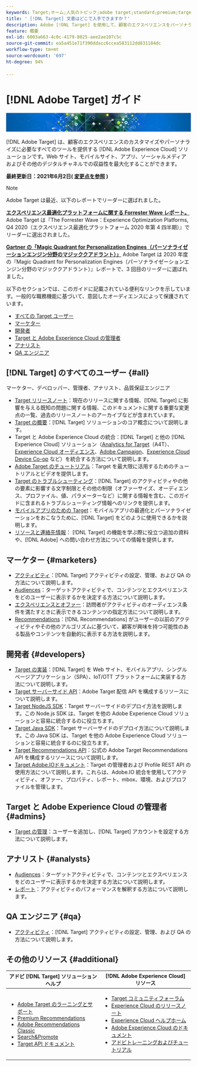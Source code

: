 ```yaml
---
keywords: Target;ホーム;人気のトピック;adobe target;standard;premium;target ドキュメント;adobe target ドキュメント
title: ' [!DNL Target] 文書はどこで入手できますか？'
description: Adobe [!DNL Target] を使用して、顧客のエクスペリエンスをパーソナライズし、Webサイト、モバイルサイト、アプリ、その他のデジタルチャネルの売上高を最大化する方法を説明します。
feature: 概要
exl-id: 6003a663-4c0c-4179-8025-aee2ae107c5c
source-git-commit: ea5a451e71f390ddacc6ccea583112dd831184dc
workflow-type: tm+mt
source-wordcount: '697'
ht-degree: 94%

---
```


# [!DNL Adobe Target] ガイド

![バナー](assets/target-home-banner-simple.png)

[!DNL Adobe Target] は、顧客のエクスペリエンスのカスタマイズやパーソナライズに必要なすべてのツールを提供する [!DNL Adobe Experience Cloud] ソリューションです。Web サイト、モバイルサイト、アプリ、ソーシャルメディアおよびその他のデジタルチャネルでの収益性を最大化することができます。

**最終更新日：2021年6月2日( [変更点を参照](r-release-notes/doc-change.md) )**

>[!NOTE]
>
>Adobe Target は最近、以下のレポートでリーダーに選ばれました。
>
>**[エクスペリエンス最適化プラットフォームに関する Forrester Wave レポート。](https://blog.adobe.com/en/2020/11/24/adobe-named-leader-in-forrester-wave-report-experience-optimization-platforms.html)** Adobe Target は『The Forrester Wave：Experience Optimization Platforms, Q4 2020（エクスペリエンス最適化プラットフォーム 2020 年第 4 四半期）』でリーダーに選出されました。
>
>**[Gartner の「Magic Quadrant for Personalization Engines（パーソナライゼーションエンジン分野のマジッククアドラント）」](https://theblog.adobe.com/adobe-again-named-leader-in-gartner-magic-quadrant-for-personalization-engines/)** Adobe Target は 2020 年度の『Magic Quadrant for Personalization Engines（パーソナライゼーションエンジン分野のマジッククアドラント）』レポートで、3 回目のリーダーに選ばれました。

以下のセクションでは、このガイドに記載されている便利なリンクを示しています。一般的な職務機能に基づいて、意図したオーディエンスによって保護されています。

- [すべての Target ユーザー](#all)
- [マーケター](#marketers)
- [開発者](#developers)
- [Target と Adobe Experience Cloud の管理者](#admins)
- [アナリスト](#analysts)
- [QA エンジニア](#qa)

## [!DNL Target] のすべてのユーザー  {#all}

マーケター、デベロッパー、管理者、アナリスト、品質保証エンジニア

- [Target リリースノート](r-release-notes/release-notes.md)：現在のリリースに関する情報、[!DNL Target] に影響を与える既知の問題に関する情報、このドキュメントに関する重要な変更点の一覧、過去のリリースノートのアーカイブなどが含まれています。
- [Target の概要](c-intro/intro.md)：[!DNL Target] ソリューションのコア概念について説明します。
- Target と Adobe Experience Cloud の統合：[!DNL Target] と他の [!DNL Experience Cloud] ソリューション（[Analytics for Target](/help/c-integrating-target-with-mac/a4t/a4t.md)（A4T）、[Experience Cloud オーディエンス](/help/c-integrating-target-with-mac/mmp.md)、[Adobe Campaign](/help/c-integrating-target-with-mac/campaign-and-target.md)、[Experience Cloud Device Co-op](/help/c-integrating-target-with-mac/experience-cloud-device-co-op.md) など）を統合する方法について説明します。
- [Adobe Target のチュートリアル](https://experienceleague.adobe.com/docs/target-learn/tutorials/overview.html?lang=ja)：Target を最大限に活用するためのチュートリアルとビデオを提供します。
- [Target のトラブルシューティング](r-troubleshooting-target/troubleshooting-target.md)：[!DNL Target] のアクティビティやの他の要素に影響する文字制限とその他の制限（オファーサイズ、オーディエンス、プロファイル、値、パラメーターなど）に関する情報を含む、このガイドに含まれるトラブルシューティング情報へのリンクを提供します。
- [モバイルアプリのための Target](c-target-mobile-app/target-mobile-app.md)：モバイルアプリの最適化とパーソナライゼーションをおこなうために、[!DNL Target] をどのように使用できるかを説明します。
- [リソースと連絡先情報](cmp-resources-and-contact-information.md)： [!DNL Target] の機能を学ぶ際に役立つ追加の資料や、[!DNL Adobe] への問い合わせ方法についての情報を提供します。

## マーケター {#marketers}

- [アクティビティ](c-activities/activities.md)：[!DNL Target] アクティビティの設定、管理、および QA の方法について説明します。
- [Audiences](c-target/target.md)：ターゲットアクティビティで、コンテンツとエクスペリエンスをどのユーザーに表示するかを決定する方法について説明します。
- [エクスペリエンスとオファー](c-experiences/experiences.md)：訪問者がアクティビティのオーディエンス条件を満たすときに表示できるコンテンツの指定方法について説明します。
- [Recommendations](c-recommendations/recommendations.md)：[!DNL Recommendations] がユーザーの以前のアクティビティやその他のアルゴリズムに基づいて、顧客が興味を持つ可能性のある製品やコンテンツを自動的に表示する方法を説明します。

## 開発者 {#developers}

- [Target の実装](c-implementing-target/implementing-target.md)：[!DNL Target] を Web サイト、モバイルアプリ、シングルページアプリケーション（SPA）、IoT/OTT プラットフォームに実装する方法について説明します。
- [Target サーバーサイド API](https://developers.adobetarget.com/api/delivery-api/)：Adobe Target 配信 API を構成するリソースについて説明します。
- [Target NodeJS SDK](https://github.com/adobe/target-nodejs-sdk)：Target サーバーサイドのデプロイ方法を説明します。この Node.js SDK は、Target を他の Adobe Experience Cloud ソリューションと容易に統合するのに役立ちます。
- [Target Java SDK](https://github.com/adobe/target-java-sdk)：Target サーバーサイドのデプロイ方法について説明します。この Java SDK は、Target を他の Adobe Experience Cloud ソリューションと容易に統合するのに役立ちます。
- [Target Recommendations API](https://developers.adobetarget.com/api/recommendations/)：公式の Adobe Target Recommendations API を構成するリソースについて説明します。
- [Target Adobe.IOドキュメント](http://developers.adobetarget.com/api/#introduction)：Target の管理者および Profile REST API の使用方法について説明します。これらは、Adobe.IO 統合を使用してアクティビティ、オファー、プロパティ、レポート、mbox、環境、およびプロファイルを管理します。

## Target と Adobe Experience Cloud の管理者 {#admins}

- [Target の管理](administrating-target/administrating-target.md)：ユーザーを追加し、[!DNL Target] アカウントを設定する方法について説明します。

## アナリスト {#analysts}

- [Audiences](c-target/target.md)：ターゲットアクティビティで、コンテンツとエクスペリエンスをどのユーザーに表示するかを決定する方法について説明します。
- [レポート](c-reports/reports.md)：アクティビティのパフォーマンスを解釈する方法について説明します。

## QA エンジニア {#qa}

- [アクティビティ](c-activities/activities.md)：[!DNL Target] アクティビティの設定、管理、および QA の方法について説明します。

## その他のリソース {#additional}

| アドビ [!DNL Target] ソリューションヘルプ | [!DNL Adobe Experience Cloud] リソース |
|--- |--- |
| <ul><li>[Adobe Target のラーニングとサポート](https://helpx.adobe.com/jp/support/target.html)</li><li>[Premium Recommendations](c-recommendations/recommendations.md)</li><li>[Adobe Recommendations Classic](/help/assets/adobe-recommendations-classic.pdf)</li><li>[Search&amp;Promote](https://experienceleague.adobe.com/docs/search-promote/using/sp-home.html?lang=ja)</li><li>[Target API ドキュメント](c-implementing-target/c-api-and-sdk-overview/api-and-sdk-overview.md)</li></ul> | <ul><li>[Target コミュニティフォーラム](https://forums.adobe.com/community/experience-cloud/marketing-cloud/target)</li><li>[Experience Cloud のリリースノート](https://experienceleague.adobe.com/docs/release-notes/experience-cloud/current.html?lang=ja)</li><li>[Experience Cloud ヘルプホーム](https://helpx.adobe.com/jp/support/experience-cloud.html)</li><li>[Adobe Experience Cloud のドキュメント](https://experienceleague.adobe.com/docs/experience-cloud/user-guides/home.html?lang=ja)</li><li>[アドビトレーニングおよびチュートリアル](https://helpx.adobe.com/jp/learning.html?promoid=KAUDK)</li></ul> |  |
